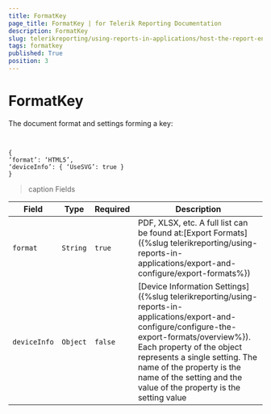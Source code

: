 ```yaml
---
title: FormatKey
page_title: FormatKey | for Telerik Reporting Documentation
description: FormatKey
slug: telerikreporting/using-reports-in-applications/host-the-report-engine-remotely/telerik-reporting-rest-services/rest-api-reference/json-entities/formatkey
tags: formatkey
published: True
position: 3
---
```


# FormatKey



The document format and settings forming a key:       

## 

	
````Example

{
‘format’: ‘HTML5’,
‘deviceInfo’: { ‘UseSVG’: true }
}
````





>caption Fields

| Field | Type | Required | Description |
| ------ | ------ | ------ | ------ |
|`format`|`String`|`true`|PDF, XLSX, etc. A full list can be found at:[Export Formats]({%slug telerikreporting/using-reports-in-applications/export-and-configure/export-formats%})|
|`deviceInfo`|`Object`|`false`|[Device Information Settings]({%slug telerikreporting/using-reports-in-applications/export-and-configure/configure-the-export-formats/overview%}).             Each property of the object represents a single setting. The name of the property is the name of the setting and the value of the property is the setting value|



